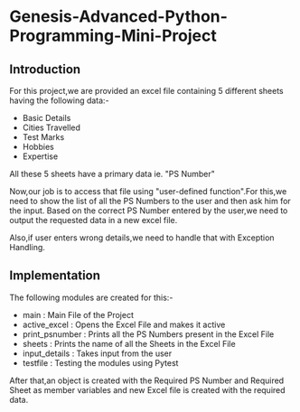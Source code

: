 # Genesis-Advanced-Python-Programming-Mini-Project #

## Introduction ##

For this project,we are provided an excel file containing 5 different sheets having the following data:-

* Basic Details
* Cities Travelled
* Test Marks
* Hobbies
* Expertise

All these 5 sheets have a primary data ie. "PS Number" 

Now,our job is to access that file using "user-defined function".For this,we need to show the list of all the PS Numbers to the user and then ask him for the input.
Based on the correct PS Number entered by the user,we need to output the requested data in a new excel file.

Also,if user enters wrong details,we need to handle that with Exception Handling.

## Implementation ##

The following modules are created for this:-

* main : Main File of the Project 
* active_excel : Opens the Excel File and makes it active
* print_psnumber : Prints all the PS Numbers present in the Excel File
* sheets : Prints the name of all the Sheets in the Excel File
* input_details : Takes input from the user
* testfile : Testing the modules using Pytest

After that,an object is created with the Required PS Number and Required Sheet as member variables and new Excel file is created with the required data.


